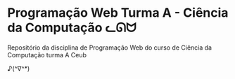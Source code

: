 # Programação Web Turma A - Ciência da Computação ᓚᘏᗢ
Repositório da disciplina de Programação Web do curso de Ciência da Computação turma A Ceub

♪(^∇^*)
